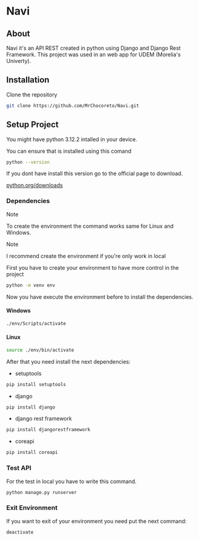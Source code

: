 # Navi

## About
Navi it's an API REST created in python using Django and Django Rest Framework. This project was used in an web app for UDEM (Morelia's Univerty).

## Installation 

Clone the repository

```sh
git clone https://github.com/MrChocoreto/Navi.git 
```

## Setup Project
You might have python 3.12.2 intalled in your device.

You can ensure that is installed using this comand
```sh
python --version
```
If you dont have install this version go to the official page to download.

[python.org/downloads](https://www.python.org/downloads/)

### Dependencies
>[!NOTE]
>To create the environment the command works same for Linux and Windows. 

>[!NOTE]
>I recommend create the environment if you're only work in local 



First you have to create your environment to have more control in the project
```sh
python -m venv env
```
Now you have execute the environment before to install the dependencies.

#### Windows

```sh
./env/Scripts/activate
```

#### Linux
```sh
source ./env/bin/activate
```

After that you need install the next dependencies:
- setuptools

```sh
pip install setuptools
```
- django

```sh
pip install django 
```
- django rest framework

```sh
pip install djangorestframework
```
- coreapi

```sh
pip install coreapi
```

### Test API

For the test in local you have to write this command.
```sh
python manage.py runserver
```

### Exit Environment

If you want to exit of your environment you need put the next command:

```sh
deactivate
```

